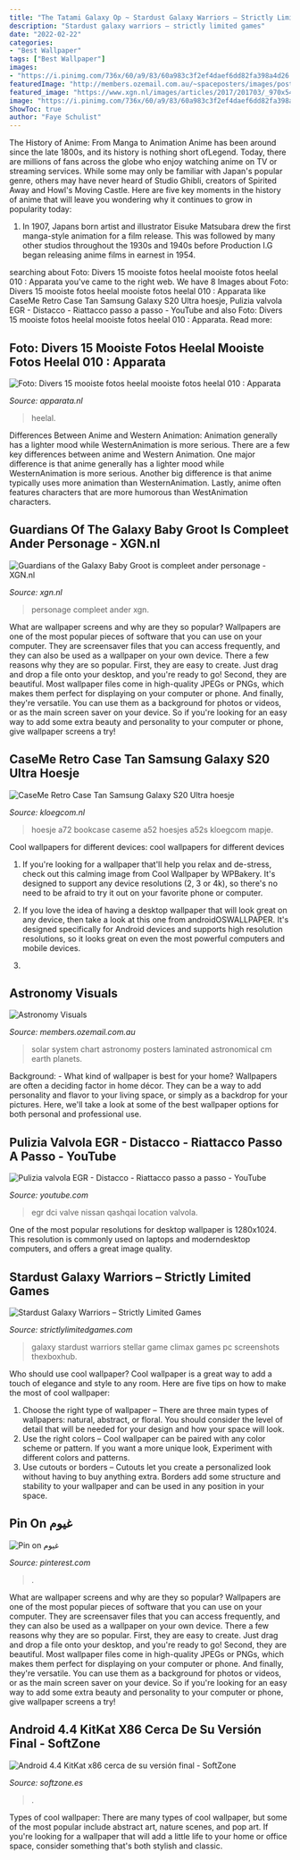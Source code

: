 ```yaml
---
title: "The Tatami Galaxy Op ~ Stardust Galaxy Warriors – Strictly Limited Games"
description: "Stardust galaxy warriors – strictly limited games"
date: "2022-02-22"
categories:
- "Best Wallpaper"
tags: ["Best Wallpaper"]
images:
- "https://i.pinimg.com/736x/60/a9/83/60a983c3f2ef4daef6dd82fa398a4d26.jpg"
featuredImage: "http://members.ozemail.com.au/~spaceposters/images/posters/image001.jpg"
featured_image: "https://www.xgn.nl/images/articles/2017/201703/_970x545_crop_center-center_82_line/guardians-of-the-galaxy-baby-groot-is-compleet-ander-personage-108552.jpg"
image: "https://i.pinimg.com/736x/60/a9/83/60a983c3f2ef4daef6dd82fa398a4d26.jpg"
ShowToc: true
author: "Faye Schulist"
---
```



The History of Anime: From Manga to Animation
Anime has been around since the late 1800s, and its history is nothing short ofLegend. Today, there are millions of fans across the globe who enjoy watching anime on TV or streaming services. While some may only be familiar with Japan's popular genre, others may have never heard of Studio Ghibli, creators of Spirited Away and Howl's Moving Castle. Here are five key moments in the history of anime that will leave you wondering why it continues to grow in popularity today:
1) In 1907, Japans born artist and illustrator Eisuke Matsubara drew the first manga-style animation for a film release. This was followed by many other studios throughout the 1930s and 1940s before Production I.G began releasing anime films in earnest in 1954.

	

		
searching about Foto: Divers 15 mooiste fotos heelal mooiste fotos heelal 010 : Apparata you've came to the right web. We have 8 Images about Foto: Divers 15 mooiste fotos heelal mooiste fotos heelal 010 : Apparata like CaseMe Retro Case Tan Samsung Galaxy S20 Ultra hoesje, Pulizia valvola EGR - Distacco - Riattacco passo a passo - YouTube and also Foto: Divers 15 mooiste fotos heelal mooiste fotos heelal 010 : Apparata. Read more:
		
    
## Foto: Divers 15 Mooiste Fotos Heelal Mooiste Fotos Heelal 010 : Apparata

<img loading=lazy src="https://www.apparata.nl/gallery2/0_Divers/15_mooiste_fotos_heelal/mooiste-fotos-heelal-010.jpg" onerror="this.onerror=null;this.src='https://tse2.mm.bing.net/th?id=OIP.yK4eJruOMD1a1XNYzUggVwHaE8&amp;pid=15.1';" alt="Foto: Divers 15 mooiste fotos heelal mooiste fotos heelal 010 : Apparata">

_Source: apparata.nl_

>heelal. 

	

Differences Between Anime and Western Animation: Animation generally has a lighter mood while WesternAnimation is more serious.
There are a few key differences between anime and Western Animation. One major difference is that anime generally has a lighter mood while WesternAnimation is more serious. Another big difference is that anime typically uses more animation than WesternAnimation. Lastly, anime often features characters that are more humorous than WestAnimation characters.

    
## Guardians Of The Galaxy Baby Groot Is Compleet Ander Personage - XGN.nl

<img loading=lazy src="https://www.xgn.nl/images/articles/2017/201703/_970x545_crop_center-center_82_line/guardians-of-the-galaxy-baby-groot-is-compleet-ander-personage-108552.jpg" onerror="this.onerror=null;this.src='https://tse4.mm.bing.net/th?id=OIP.bAa4PLojngmGQA8e6I5FBQHaEK&amp;pid=15.1';" alt="Guardians of the Galaxy Baby Groot is compleet ander personage - XGN.nl">

_Source: xgn.nl_

>personage compleet ander xgn. 

	

What are wallpaper screens and why are they so popular?
Wallpapers are one of the most popular pieces of software that you can use on your computer. They are screensaver files that you can access frequently, and they can also be used as a wallpaper on your own device. There a few reasons why they are so popular. First, they are easy to create. Just drag and drop a file onto your desktop, and you're ready to go! Second, they are beautiful. Most wallpaper files come in high-quality JPEGs or PNGs, which makes them perfect for displaying on your computer or phone. And finally, they're versatile. You can use them as a background for photos or videos, or as the main screen saver on your device. So if you're looking for an easy way to add some extra beauty and personality to your computer or phone, give wallpaper screens a try!

    
## CaseMe Retro Case Tan Samsung Galaxy S20 Ultra Hoesje

<img loading=lazy src="https://www.kloegcom.nl/bibliotheek/Samsung/samsung-galaxy-s20-ultra-hoesjes/caseme-retro-vintage-bookcase-mapje-samsung-galaxy-s20-ultra-hoesje-tan-bruin-8720007752260-3.jpg" onerror="this.onerror=null;this.src='https://tse2.mm.bing.net/th?id=OIP.b1vNoMtzw8mbRS5iDleJrQHaFj&amp;pid=15.1';" alt="CaseMe Retro Case Tan Samsung Galaxy S20 Ultra hoesje">

_Source: kloegcom.nl_

>hoesje a72 bookcase caseme a52 hoesjes a52s kloegcom mapje. 

	

Cool wallpapers for different devices:
cool wallpapers for different devices 

1. If you're looking for a wallpaper that'll help you relax and de-stress, check out this calming image from Cool Wallpaper by WPBakery. It's designed to support any device resolutions (2, 3 or 4k), so there's no need to be afraid to try it out on your favorite phone or computer.

2. If you love the idea of having a desktop wallpaper that will look great on any device, then take a look at this one from androidOSWALLPAPER. It's designed specifically for Android devices and supports high resolution resolutions, so it looks great on even the most powerful computers and mobile devices.

3.

    
## Astronomy Visuals

<img loading=lazy src="http://members.ozemail.com.au/~spaceposters/images/posters/image001.jpg" onerror="this.onerror=null;this.src='https://tse2.mm.bing.net/th?id=OIP.E6abEvtP111ynQUjzFjC7gHaEw&amp;pid=15.1';" alt="Astronomy Visuals">

_Source: members.ozemail.com.au_

>solar system chart astronomy posters laminated astronomical cm earth planets. 

	

Background: - What kind of wallpaper is best for your home?
Wallpapers are often a deciding factor in home décor. They can be a way to add personality and flavor to your living space, or simply as a backdrop for your pictures. Here, we'll take a look at some of the best wallpaper options for both personal and professional use.

    
## Pulizia Valvola EGR - Distacco - Riattacco Passo A Passo - YouTube

<img loading=lazy src="https://i.ytimg.com/vi/vamwdo7-q08/maxresdefault.jpg" onerror="this.onerror=null;this.src='https://tse1.mm.bing.net/th?id=OIP.GX-ZzC-etkLJln-WTDd1UQHaEK&amp;pid=15.1';" alt="Pulizia valvola EGR - Distacco - Riattacco passo a passo - YouTube">

_Source: youtube.com_

>egr dci valve nissan qashqai location valvola. 

	

One of the most popular resolutions for desktop wallpaper is 1280x1024. This resolution is commonly used on laptops and moderndesktop computers, and offers a great image quality.

    
## Stardust Galaxy Warriors – Strictly Limited Games

<img loading=lazy src="https://www.strictlylimitedgames.com/wp-content/uploads/2018/08/sgw_screenshot1.jpg" onerror="this.onerror=null;this.src='https://tse2.mm.bing.net/th?id=OIP.ptK-qoF4nZxWCkLJZxWMFQHaEK&amp;pid=15.1';" alt="Stardust Galaxy Warriors – Strictly Limited Games">

_Source: strictlylimitedgames.com_

>galaxy stardust warriors stellar game climax games pc screenshots thexboxhub. 

	

Who should use cool wallpaper?
Cool wallpaper is a great way to add a touch of elegance and style to any room. Here are five tips on how to make the most of cool wallpaper: 
1) Choose the right type of wallpaper – There are three main types of wallpapers: natural, abstract, or floral. You should consider the level of detail that will be needed for your design and how your space will look. 
2) Use the right colors – Cool wallpaper can be paired with any color scheme or pattern. If you want a more unique look, Experiment with different colors and patterns. 
3) Use cutouts or borders – Cutouts let you create a personalized look without having to buy anything extra. Borders add some structure and stability to your wallpaper and can be used in any position in your space.

    
## Pin On غيوم

<img loading=lazy src="https://i.pinimg.com/736x/60/a9/83/60a983c3f2ef4daef6dd82fa398a4d26.jpg" onerror="this.onerror=null;this.src='https://tse3.mm.bing.net/th?id=OIP.1U2BjJRge_eZEW-VTHJ9PAHaNK&amp;pid=15.1';" alt="Pin on غيوم">

_Source: pinterest.com_

>. 

	

What are wallpaper screens and why are they so popular?
Wallpapers are one of the most popular pieces of software that you can use on your computer. They are screensaver files that you can access frequently, and they can also be used as a wallpaper on your own device. There a few reasons why they are so popular. First, they are easy to create. Just drag and drop a file onto your desktop, and you're ready to go! Second, they are beautiful. Most wallpaper files come in high-quality JPEGs or PNGs, which makes them perfect for displaying on your computer or phone. And finally, they're versatile. You can use them as a background for photos or videos, or as the main screen saver on your device. So if you're looking for an easy way to add some extra beauty and personality to your computer or phone, give wallpaper screens a try!

    
## Android 4.4 KitKat X86 Cerca De Su Versión Final - SoftZone

<img loading=lazy src="https://www.softzone.es/app/uploads/2014/02/android_x86_foto.jpg" onerror="this.onerror=null;this.src='https://tse3.mm.bing.net/th?id=OIP.alRglIz55JRNV4SG9T9jQgHaEI&amp;pid=15.1';" alt="Android 4.4 KitKat x86 cerca de su versión final - SoftZone">

_Source: softzone.es_

>. 

	

Types of cool wallpaper:
There are many types of cool wallpaper, but some of the most popular include abstract art, nature scenes, and pop art. If you're looking for a wallpaper that will add a little life to your home or office space, consider something that's both stylish and classic.

